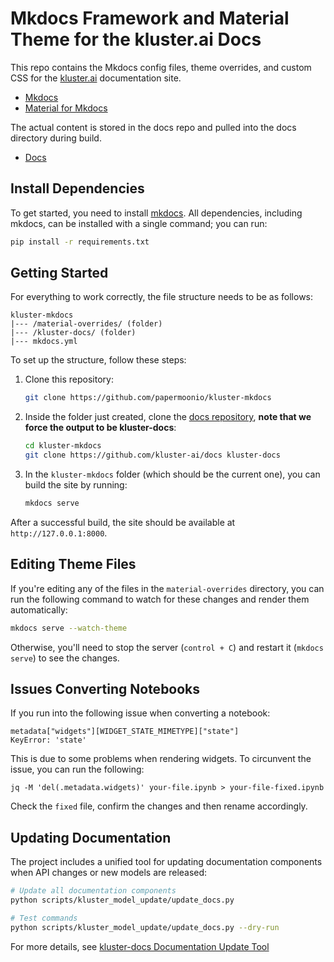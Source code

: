 # Mkdocs Framework and Material Theme for the kluster.ai Docs

This repo contains the Mkdocs config files, theme overrides, and custom CSS for the [kluster.ai](https://kluster.ai) documentation site.

- [Mkdocs](https://www.mkdocs.org/)
- [Material for Mkdocs](https://squidfunk.github.io/mkdocs-material/)

The actual content is stored in the docs repo and pulled into the docs directory during build.

- [Docs](https://github.com/kluster-ai/docs)

## Install Dependencies

To get started, you need to install [mkdocs](https://www.mkdocs.org/). All dependencies, including mkdocs, can be installed with a single command; you can run:

```bash
pip install -r requirements.txt
```

## Getting Started

For everything to work correctly, the file structure needs to be as follows:

```text
kluster-mkdocs
|--- /material-overrides/ (folder)
|--- /kluster-docs/ (folder)
|--- mkdocs.yml
```

To set up the structure, follow these steps:

1. Clone this repository:

    ```bash
    git clone https://github.com/papermoonio/kluster-mkdocs
    ```

2. Inside the folder just created, clone the [docs repository](https://github.com/kluster-ai/docs), **note that we force the output to be kluster-docs**:

    ```bash
    cd kluster-mkdocs
    git clone https://github.com/kluster-ai/docs kluster-docs
    ```

3. In the `kluster-mkdocs` folder (which should be the current one), you can build the site by running:

    ```bash
    mkdocs serve
    ```

After a successful build, the site should be available at `http://127.0.0.1:8000`.

## Editing Theme Files

If you're editing any of the files in the `material-overrides` directory, you can run the following command to watch for these changes and render them automatically:

```bash
mkdocs serve --watch-theme
```

Otherwise, you'll need to stop the server (`control + C`) and restart it (`mkdocs serve`) to see the changes.

## Issues Converting Notebooks

If you run into the following issue when converting a notebook:

```
metadata["widgets"][WIDGET_STATE_MIMETYPE]["state"]
KeyError: 'state'
```

This is due to some problems when rendering widgets. To circunvent the issue, you can run the following:

```
jq -M 'del(.metadata.widgets)' your-file.ipynb > your-file-fixed.ipynb
```

Check the `fixed` file, confirm the changes and then rename accordingly.

## Updating Documentation

The project includes a unified tool for updating documentation components when API changes or new models are released:

```bash
# Update all documentation components
python scripts/kluster_model_update/update_docs.py

# Test commands 
python scripts/kluster_model_update/update_docs.py --dry-run
```

For more details, see [kluster-docs Documentation Update Tool](/scripts/kluster_model_update/README.md.)